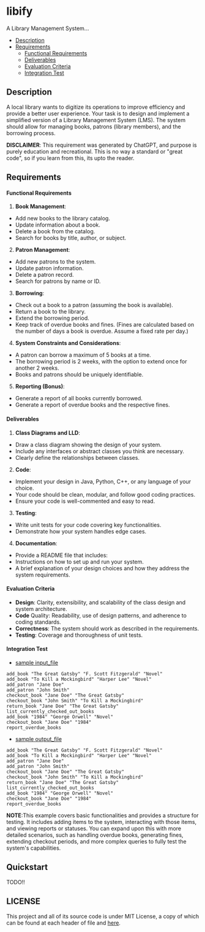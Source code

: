 # libify

A Library Management System...

- [Description](#description)
- [Requirements](#requirements)
  - [Functional Requirements](#functional-requirements)
  - [Deliverables](#deliverables)
  - [Evaluation Criteria](#evaluation-criteria)
  - [Integration Test](#integration-test)

## Description

A local library wants to digitize its operations to improve efficiency and
provide a better user experience. Your task is to design and implement a
simplified version of a Library Management System (LMS). The system should allow
for managing books, patrons (library members), and the borrowing process.

**DISCLAIMER**: This requirement was generated by ChatGPT, and purpose is purely
education and recreational. This is no way a standard or "great code", so if you
learn from this, its upto the reader.

## Requirements

#### Functional Requirements

1. **Book Management**:

- Add new books to the library catalog.
- Update information about a book.
- Delete a book from the catalog.
- Search for books by title, author, or subject.

2. **Patron Management**:

- Add new patrons to the system.
- Update patron information.
- Delete a patron record.
- Search for patrons by name or ID.

3. **Borrowing**:

- Check out a book to a patron (assuming the book is available).
- Return a book to the library.
- Extend the borrowing period.
- Keep track of overdue books and fines. (Fines are calculated based on the
  number of days a book is overdue. Assume a fixed rate per day.)

4. **System Constraints and Considerations**:

- A patron can borrow a maximum of 5 books at a time.
- The borrowing period is 2 weeks, with the option to extend once for another 2
  weeks.
- Books and patrons should be uniquely identifiable.

5. **Reporting (Bonus)**:

- Generate a report of all books currently borrowed.
- Generate a report of overdue books and the respective fines.

#### Deliverables

1. **Class Diagrams and LLD**:

- Draw a class diagram showing the design of your system.
- Include any interfaces or abstract classes you think are necessary.
- Clearly define the relationships between classes.

2. **Code**:

- Implement your design in Java, Python, C++, or any language of your choice.
- Your code should be clean, modular, and follow good coding practices.
- Ensure your code is well-commented and easy to read.

3. **Testing**:

- Write unit tests for your code covering key functionalities.
- Demonstrate how your system handles edge cases.

4. **Documentation**:

- Provide a README file that includes:
- Instructions on how to set up and run your system.
- A brief explanation of your design choices and how they address the system
  requirements.

#### Evaluation Criteria

- **Design**: Clarity, extensibility, and scalability of the class design and
  system architecture.
- **Code** Quality: Readability, use of design patterns, and adherence to coding
  standards.
- **Correctness**: The system should work as described in the requirements.
- **Testing**: Coverage and thoroughness of unit tests.

#### Integration Test

- [sample input_file](./TODO)

```console
add_book "The Great Gatsby" "F. Scott Fitzgerald" "Novel"
add_book "To Kill a Mockingbird" "Harper Lee" "Novel"
add_patron "Jane Doe"
add_patron "John Smith"
checkout_book "Jane Doe" "The Great Gatsby"
checkout_book "John Smith" "To Kill a Mockingbird"
return_book "Jane Doe" "The Great Gatsby"
list_currently_checked_out_books
add_book "1984" "George Orwell" "Novel"
checkout_book "Jane Doe" "1984"
report_overdue_books
```

- [sample output_file](./TODO)

```console
add_book "The Great Gatsby" "F. Scott Fitzgerald" "Novel"
add_book "To Kill a Mockingbird" "Harper Lee" "Novel"
add_patron "Jane Doe"
add_patron "John Smith"
checkout_book "Jane Doe" "The Great Gatsby"
checkout_book "John Smith" "To Kill a Mockingbird"
return_book "Jane Doe" "The Great Gatsby"
list_currently_checked_out_books
add_book "1984" "George Orwell" "Novel"
checkout_book "Jane Doe" "1984"
report_overdue_books
```

**NOTE**:This example covers basic functionalities and provides a structure for
testing. It includes adding items to the system, interacting with those items,
and viewing reports or statuses. You can expand upon this with more detailed
scenarios, such as handling overdue books, generating fines, extending checkout
periods, and more complex queries to fully test the system's capabilities.


## Quickstart

TODO!!

## LICENSE

This project and all of its source code is under MIT License, a copy of which can
be found at each header of file and [here](LICENSE).